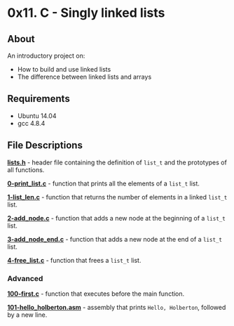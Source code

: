 # 0x11. C - Singly linked lists
## About
An introductory project on:
- How to build and use linked lists
- The difference between linked lists and arrays
## Requirements
- Ubuntu 14.04
- gcc 4.8.4
## File Descriptions
**[lists.h](lists.h)** - header file containing the definition of `list_t` and the prototypes of all functions.

**[0-print_list.c](0-print_list.c)** - function that prints all the elements of a `list_t` list.

**[1-list_len.c](1-list_len.c)** - function that returns the number of elements in a linked `list_t` list.

**[2-add_node.c](2-add_node.c)** - function that adds a new node at the beginning of a `list_t` list.

**[3-add_node_end.c](3-add_node_end.c)** - function that adds a new node at the end of a `list_t` list.

**[4-free_list.c](4-free_list.c)** - function that frees a `list_t` list.

### Advanced
**[100-first.c](100-first.c)** - function that executes before the main function.

**[101-hello_holberton.asm](101-hello_holberton.asm)** - assembly that prints `Hello, Holberton`, followed by a new line.
